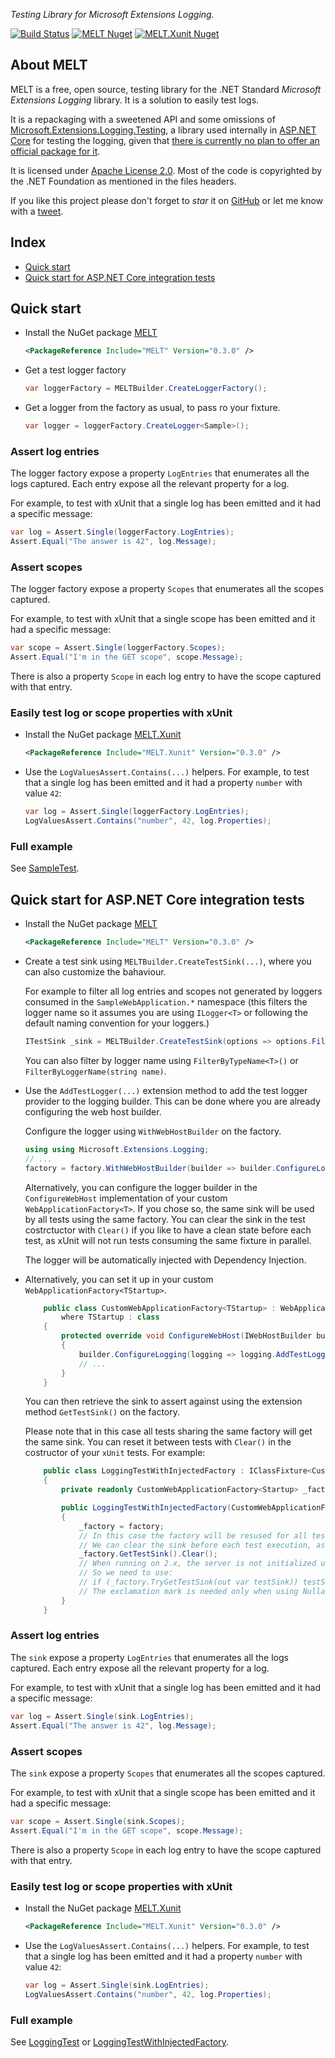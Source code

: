 _Testing Library for Microsoft Extensions Logging._

[![Build Status](https://alefranz.visualstudio.com/MELT/_apis/build/status/alefranz.MELT?branchName=master)](https://alefranz.visualstudio.com/MELT/_build/latest?definitionId=1?branchName=master)
[![MELT Nuget](https://img.shields.io/nuget/v/MELT.svg)](https://www.nuget.org/packages/MELT/)
[![MELT.Xunit Nuget](https://img.shields.io/nuget/v/MELT.Xunit.svg)](https://www.nuget.org/packages/MELT.Xunit/)

## About MELT

MELT is a free, open source, testing library for the .NET Standard _Microsoft Extensions Logging_ library.
It is a solution to easily test logs.

It is a repackaging with a sweetened API and some omissions of [Microsoft.Extensions.Logging.Testing](https://github.com/aspnet/Extensions/tree/master/src/Logging/Logging.Testing), a library used internally in [ASP.NET Core](https://github.com/aspnet/AspNetCore) for testing the logging, given that [there is currently no plan to offer an official package for it](https://github.com/aspnet/Extensions/issues/672#issuecomment-532850535).

It is licensed under [Apache License 2.0](https://github.com/alefranz/MELT/blob/master/LICENSE).
Most of the code is copyrighted by the .NET Foundation as mentioned in the files headers.

If you like this project please don't forget to *star* it on [GitHub](https//github.com/alefranz/MELT) or let me know with a [tweet](https://twitter.com/AleFranz).

## Index

* [Quick start](README.md#quick-start)
* [Quick start for ASP.NET Core integration tests](README.md#quick-start-for-aspnet-core-integration-tests)

## Quick start

* Install the NuGet package [MELT](https://www.nuget.org/packages/MELT/)

    ```xml
    <PackageReference Include="MELT" Version="0.3.0" />
    ```

* Get a test logger factory

    ```csharp
    var loggerFactory = MELTBuilder.CreateLoggerFactory();
    ```

* Get a logger from the factory as usual, to pass ro your fixture.

    ```csharp
    var logger = loggerFactory.CreateLogger<Sample>();
    ```

### Assert log entries

The logger factory expose a property `LogEntries` that enumerates all the logs captured.
Each entry expose all the relevant property for a log.

For example, to test with xUnit that a single log has been emitted and it had a specific message:

```csharp
var log = Assert.Single(loggerFactory.LogEntries);
Assert.Equal("The answer is 42", log.Message);
```

### Assert scopes

The logger factory expose a property `Scopes` that enumerates all the scopes captured.

For example, to test with xUnit that a single scope has been emitted and it had a specific message:

```csharp
var scope = Assert.Single(loggerFactory.Scopes);
Assert.Equal("I'm in the GET scope", scope.Message);
```

There is also a property `Scope` in each log entry to have the scope captured with that entry.

### Easily test log or scope properties with xUnit

* Install the NuGet package [MELT.Xunit](https://www.nuget.org/packages/MELT.Xunit/)

    ```xml
    <PackageReference Include="MELT.Xunit" Version="0.3.0" />
    ```

* Use the `LogValuesAssert.Contains(...)` helpers.
For example, to test that a single log has been emitted and it had a property `number` with value `42`:

    ```csharp
    var log = Assert.Single(loggerFactory.LogEntries);
    LogValuesAssert.Contains("number", 42, log.Properties);
    ```

### Full example

See [SampleTest](samples/SampleLibraryTests/SampleTest.cs).

## Quick start for ASP.NET Core integration tests

* Install the NuGet package [MELT](https://www.nuget.org/packages/MELT/)

    ```xml
    <PackageReference Include="MELT" Version="0.3.0" />
    ```

* Create a test sink using `MELTBuilder.CreateTestSink(...)`, where you can also customize the bahaviour.

    For example to filter all log entries and scopes not generated by loggers consumed in the `SampleWebApplication.*` namespace (this filters the logger name so it assumes you are using `ILogger<T>` or following the default naming convention for your loggers.)

    ```csharp
    ITestSink _sink = MELTBuilder.CreateTestSink(options => options.FilterByNamespace(nameof(SampleWebApplication)));
    ```

    You can also filter by logger name using `FilterByTypeName<T>()` or `FilterByLoggerName(string name)`.

* Use the `AddTestLogger(...)` extension method to add the test logger provider to the logging builder. This can be done where you are already configuring the web host builder.

    Configure the logger using `WithWebHostBuilder` on the factory.

    ```csharp
    using using Microsoft.Extensions.Logging;
    // ...
    factory = factory.WithWebHostBuilder(builder => builder.ConfigureLogging(logging => logging.AddTestLogger(_sink)));
    ```

    Alternatively, you can configure the logger builder in the `ConfigureWebHost` implementation of your custom `WebApplicationFactory<T>`.
    If you chose so, the same sink will be used by all tests using the same factory.
    You can clear the sink in the test costrctuctor with `Clear()` if you like to have a clean state before each test, as xUnit will not run tests consuming the same fixture in parallel.

    The logger will be automatically injected with Dependency Injection.

* Alternatively, you can set it up in your custom `WebApplicationFactory<TStartup>`.

    ```csharp
        public class CustomWebApplicationFactory<TStartup> : WebApplicationFactory<TStartup>
            where TStartup : class
        {
            protected override void ConfigureWebHost(IWebHostBuilder builder)
            {
                builder.ConfigureLogging(logging => logging.AddTestLogger(options => options.FilterByNamespace(nameof(SampleWebApplication))));
                // ...
            }
        }
    ```

    You can then retrieve the sink to assert against using the extension method `GetTestSink()` on the factory.

    Please note that in this case all tests sharing the same factory will get the same sink.
    You can reset it between tests with `Clear()` in the costructor of your `xUnit` tests. For example:

    ```csharp
        public class LoggingTestWithInjectedFactory : IClassFixture<CustomWebApplicationFactory<Startup>>
        {
            private readonly CustomWebApplicationFactory<Startup> _factory;

            public LoggingTestWithInjectedFactory(CustomWebApplicationFactory<Startup> factory)
            {
                _factory = factory;
                // In this case the factory will be resused for all tests, so the sink will be shared as well.
                // We can clear the sink before each test execution, as xUnit will not run this tests in parallel.
                _factory.GetTestSink().Clear();
                // When running on 2.x, the server is not initialized until it is explicitly started or the first client is created.
                // So we need to use:
                // if (_factory.TryGetTestSink(out var testSink)) testSink!.Clear();
                // The exclamation mark is needed only when using Nullable Reference Types!
            }
        }
    ```

### Assert log entries

The `sink` expose a property `LogEntries` that enumerates all the logs captured.
Each entry expose all the relevant property for a log.

For example, to test with xUnit that a single log has been emitted and it had a specific message:

```csharp
var log = Assert.Single(sink.LogEntries);
Assert.Equal("The answer is 42", log.Message);
```

### Assert scopes

The `sink` expose a property `Scopes` that enumerates all the scopes captured.

For example, to test with xUnit that a single scope has been emitted and it had a specific message:

```csharp
var scope = Assert.Single(sink.Scopes);
Assert.Equal("I'm in the GET scope", scope.Message);
```

There is also a property `Scope` in each log entry to have the scope captured with that entry.

### Easily test log or scope properties with xUnit

* Install the NuGet package [MELT.Xunit](https://www.nuget.org/packages/MELT.Xunit/)

    ```xml
    <PackageReference Include="MELT.Xunit" Version="0.3.0" />
    ```

* Use the `LogValuesAssert.Contains(...)` helpers.
For example, to test that a single log has been emitted and it had a property `number` with value `42`:

    ```csharp
    var log = Assert.Single(sink.LogEntries);
    LogValuesAssert.Contains("number", 42, log.Properties);
    ```

### Full example

See [LoggingTest](samples/SampleWebApplication.IntegrationTests/LoggingTest.cs) or
[LoggingTestWithInjectedFactory](samples/SampleWebApplication.IntegrationTests/LoggingTestWithInjectedFactory.cs).
